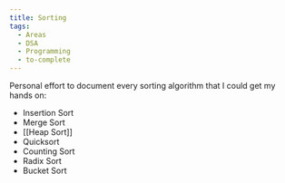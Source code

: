 ```yaml
---
title: Sorting
tags:
  - Areas
  - DSA
  - Programming
  - to-complete
---
```

Personal effort to document every sorting algorithm that I could get my hands on:
- Insertion Sort
- Merge Sort
- [[Heap Sort]]
- Quicksort
- Counting Sort
- Radix Sort
- Bucket Sort